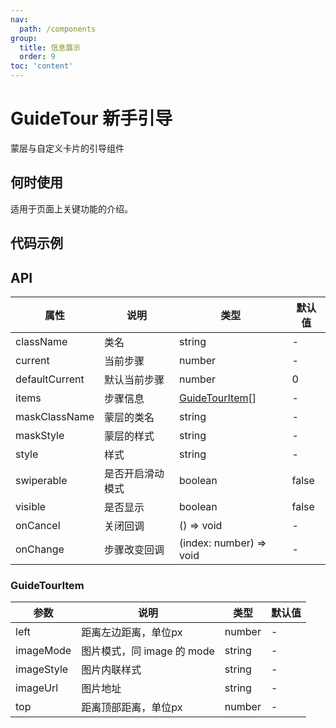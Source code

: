 ```yaml
---
nav:
  path: /components
group:
  title: 信息展示
  order: 9
toc: 'content'
---
```


# GuideTour 新手引导

<code src="../../docs/components/compatibility.tsx" inline="true"></code>


蒙层与自定义卡片的引导组件

## 何时使用

适用于页面上关键功能的介绍。

## 代码示例
<code src='pages/GuideTour/index'></code>

## API
| 属性 | 说明 | 类型 | 默认值 |
| -----|-----|-----|-----|
| className | 类名 | string | - | 
| current | 当前步骤  | number | - |
| defaultCurrent | 默认当前步骤 | number | 0 |
| items | 步骤信息 | [GuideTourItem](#guidetourttem)[] | - |
| maskClassName | 蒙层的类名 | string | - | 
| maskStyle | 蒙层的样式 | string | - | 
| style | 样式 | string | - |
| swiperable | 是否开启滑动模式 | boolean | false |
| visible |  是否显示 | boolean | false | 
| onCancel   | 关闭回调  | () => void | - | 
| onChange   | 步骤改变回调 | (index: number) => void | - | 


### GuideTourItem 
| 参数 | 说明 | 类型 | 默认值 |
| -----|-----|-----|-----|
| left | 距离左边距离，单位px | number | - |
| imageMode | 图片模式，同 image 的 mode | string | - |
| imageStyle | 图片内联样式 | string | - |
| imageUrl | 图片地址 | string | - |
| top | 距离顶部距离，单位px | number | - |